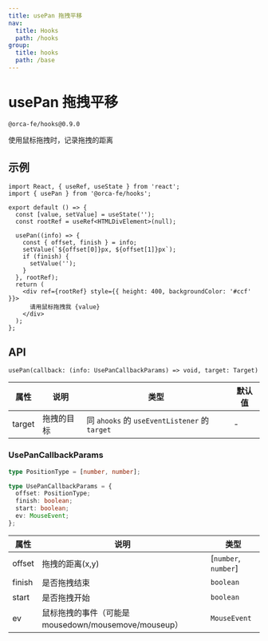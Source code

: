 ```yaml
---
title: usePan 拖拽平移
nav:
  title: Hooks
  path: /hooks
group:
  title: hooks
  path: /base
---
```


# usePan 拖拽平移

`@orca-fe/hooks@0.9.0`

使用鼠标拖拽时，记录拖拽的距离

## 示例

```tsx
import React, { useRef, useState } from 'react';
import { usePan } from '@orca-fe/hooks';

export default () => {
  const [value, setValue] = useState('');
  const rootRef = useRef<HTMLDivElement>(null);

  usePan((info) => {
    const { offset, finish } = info;
    setValue(`${offset[0]}px, ${offset[1]}px`);
    if (finish) {
      setValue('');
    }
  }, rootRef);
  return (
    <div ref={rootRef} style={{ height: 400, backgroundColor: '#ccf' }}>
      请用鼠标拖拽我 {value}
    </div>
  );
};
```

## API

`usePan(callback: (info: UsePanCallbackParams) => void, target: Target)`

| 属性   | 说明       | 类型                                          | 默认值 |
| ------ | ---------- | --------------------------------------------- | ------ |
| target | 拖拽的目标 | 同 `ahooks` 的 `useEventListener` 的 `target` | -      |

### UsePanCallbackParams

```ts | pure
type PositionType = [number, number];

type UsePanCallbackParams = {
  offset: PositionType;
  finish: boolean;
  start: boolean;
  ev: MouseEvent;
};
```

| 属性   | 说明                                                 | 类型                 |
| ------ | ---------------------------------------------------- | -------------------- |
| offset | 拖拽的距离(x,y)                                      | [`number`, `number`] |
| finish | 是否拖拽结束                                         | `boolean`            |
| start  | 是否拖拽开始                                         | `boolean`            |
| ev     | 鼠标拖拽的事件（可能是 mousedown/mousemove/mouseup） | `MouseEvent`         |
